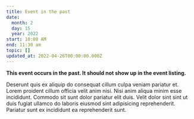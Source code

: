 ```yaml
---
title: Event in the past
date:
  month: 2
  day: 15
  year: 2022
start: 10:00 AM
end: 11:30 am
topic: []
updated_at: 2022-04-26T00:00:00.000Z
---
```

**This event occurs in the past. It should not show up in the event listing.**

Deserunt quis ex aliquip do consequat cillum culpa veniam pariatur et. Lorem proident cillum officia velit anim nisi. Nisi anim aliqua minim esse incididunt. Commodo sit sunt dolor pariatur elit duis. Velit dolor sint sint ut duis fugiat ullamco do laboris eiusmod sint adipisicing reprehenderit. Pariatur sunt ex incididunt ea reprehenderit sunt.
